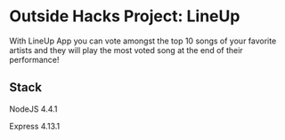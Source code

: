 Outside Hacks Project: LineUp
==========================

With LineUp App you can vote amongst the top 10 songs of your favorite artists and they will play the most voted song at the end of their performance!

## Stack
NodeJS 4.4.1

Express 4.13.1

